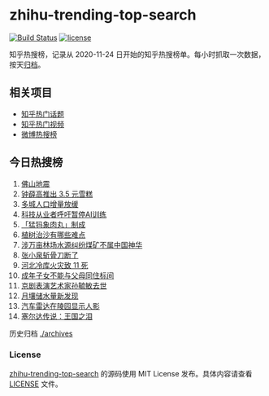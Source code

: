 # zhihu-trending-top-search

[![Build Status](https://github.com/justjavac/zhihu-trending-top-search/workflows/ci/badge.svg?branch=main)](https://github.com/justjavac/zhihu-trending-top-search/actions)
[![license](https://img.shields.io/github/license/justjavac/zhihu-trending-top-search)](https://github.com/justjavac/zhihu-trending-top-search/blob/main/LICENSE)

知乎热搜榜，记录从 2020-11-24 日开始的知乎热搜榜单。每小时抓取一次数据，按天[归档](./archives)。

## 相关项目

- [知乎热门话题](https://github.com/justjavac/zhihu-trending-hot-questions)
- [知乎热门视频](https://github.com/justjavac/zhihu-trending-hot-video)
- [微博热搜榜](https://github.com/justjavac/weibo-trending-hot-search)

## 今日热搜榜

<!-- BEGIN -->
<!-- 最后更新时间 Thu Mar 30 2023 12:08:48 GMT+0800 (China Standard Time) -->

1. [佛山地震](https://www.zhihu.com/search?q=%E4%BD%9B%E5%B1%B1%E5%9C%B0%E9%9C%87)
1. [钟薛高推出 3.5 元雪糕](https://www.zhihu.com/search?q=%E9%92%9F%E8%96%9B%E9%AB%98%E6%8E%A8%E5%87%BA%203.5%20%E5%85%83%E9%9B%AA%E7%B3%95)
1. [多城人口增量放缓](https://www.zhihu.com/search?q=%E5%A4%9A%E5%9F%8E%E4%BA%BA%E5%8F%A3%E5%A2%9E%E9%87%8F%E6%94%BE%E7%BC%93)
1. [科技从业者呼吁暂停AI训练](https://www.zhihu.com/search?q=%E7%A7%91%E6%8A%80%E4%BB%8E%E4%B8%9A%E8%80%85%E5%91%BC%E5%90%81%E6%9A%82%E5%81%9CAI%E8%AE%AD%E7%BB%83)
1. [「猛犸象肉丸」制成](https://www.zhihu.com/search?q=%E3%80%8C%E7%8C%9B%E7%8A%B8%E8%B1%A1%E8%82%89%E4%B8%B8%E3%80%8D%E5%88%B6%E6%88%90)
1. [植树治沙有哪些难点](https://www.zhihu.com/search?q=%E6%A4%8D%E6%A0%91%E6%B2%BB%E6%B2%99%E6%9C%89%E5%93%AA%E4%BA%9B%E9%9A%BE%E7%82%B9)
1. [涉万亩林场水源纠纷煤矿不属中国神华](https://www.zhihu.com/search?q=%E6%B6%89%E4%B8%87%E4%BA%A9%E6%9E%97%E5%9C%BA%E6%B0%B4%E6%BA%90%E7%BA%A0%E7%BA%B7%E7%85%A4%E7%9F%BF%E4%B8%8D%E5%B1%9E%E4%B8%AD%E5%9B%BD%E7%A5%9E%E5%8D%8E)
1. [张小泉斩骨刀断了](https://www.zhihu.com/search?q=%E5%BC%A0%E5%B0%8F%E6%B3%89%E6%96%A9%E9%AA%A8%E5%88%80%E6%96%AD%E4%BA%86)
1. [河北冷库火灾致 11 死](https://www.zhihu.com/search?q=%E6%B2%B3%E5%8C%97%E5%86%B7%E5%BA%93%E7%81%AB%E7%81%BE%E8%87%B4%2011%20%E6%AD%BB)
1. [成年子女不能与父母同住标间](https://www.zhihu.com/search?q=%E6%88%90%E5%B9%B4%E5%AD%90%E5%A5%B3%E4%B8%8D%E8%83%BD%E4%B8%8E%E7%88%B6%E6%AF%8D%E5%90%8C%E4%BD%8F%E6%A0%87%E9%97%B4)
1. [京剧表演艺术家孙毓敏去世](https://www.zhihu.com/search?q=%E4%BA%AC%E5%89%A7%E8%A1%A8%E6%BC%94%E8%89%BA%E6%9C%AF%E5%AE%B6%E5%AD%99%E6%AF%93%E6%95%8F%E5%8E%BB%E4%B8%96)
1. [月壤储水量新发现](https://www.zhihu.com/search?q=%E6%9C%88%E5%A3%A4%E5%82%A8%E6%B0%B4%E9%87%8F%E6%96%B0%E5%8F%91%E7%8E%B0)
1. [汽车雷达在陵园显示人影](https://www.zhihu.com/search?q=%E6%B1%BD%E8%BD%A6%E9%9B%B7%E8%BE%BE%E5%9C%A8%E9%99%B5%E5%9B%AD%E6%98%BE%E7%A4%BA%E4%BA%BA%E5%BD%B1)
1. [塞尔达传说：王国之泪](https://www.zhihu.com/search?q=%E5%A1%9E%E5%B0%94%E8%BE%BE%E4%BC%A0%E8%AF%B4%EF%BC%9A%E7%8E%8B%E5%9B%BD%E4%B9%8B%E6%B3%AA)

<!-- END -->

历史归档 [./archives](./archives)

### License

[zhihu-trending-top-search](https://github.com/justjavac/zhihu-trending-top-search) 的源码使用 MIT License
发布。具体内容请查看 [LICENSE](./LICENSE) 文件。

